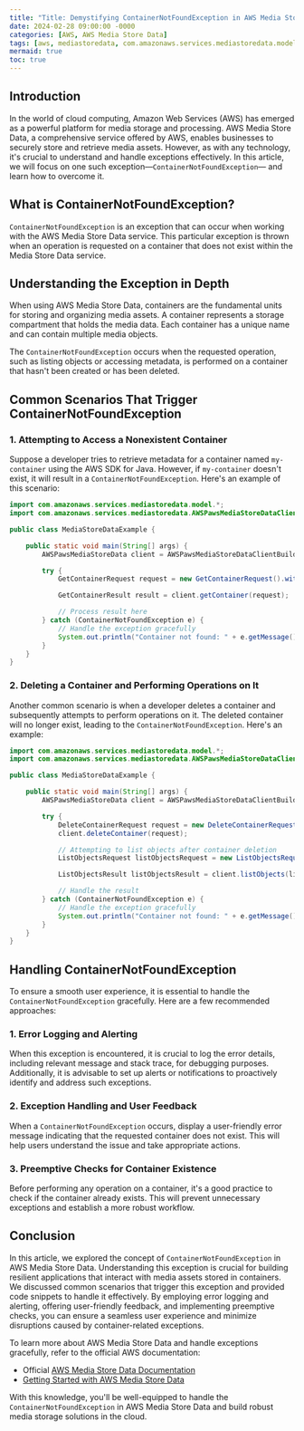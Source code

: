 ```yaml
---
title: "Title: Demystifying ContainerNotFoundException in AWS Media Store Data"
date: 2024-02-28 09:00:00 -0000
categories: [AWS, AWS Media Store Data]
tags: [aws, mediastoredata, com.amazonaws.services.mediastoredata.model]
mermaid: true
toc: true
---
```



## Introduction

In the world of cloud computing, Amazon Web Services (AWS) has emerged as a powerful platform for media storage and processing. AWS Media Store Data, a comprehensive service offered by AWS, enables businesses to securely store and retrieve media assets. However, as with any technology, it's crucial to understand and handle exceptions effectively. In this article, we will focus on one such exception—`ContainerNotFoundException`— and learn how to overcome it.

## What is ContainerNotFoundException?

`ContainerNotFoundException` is an exception that can occur when working with the AWS Media Store Data service. This particular exception is thrown when an operation is requested on a container that does not exist within the Media Store Data service. 

## Understanding the Exception in Depth

When using AWS Media Store Data, containers are the fundamental units for storing and organizing media assets. A container represents a storage compartment that holds the media data. Each container has a unique name and can contain multiple media objects.

The `ContainerNotFoundException` occurs when the requested operation, such as listing objects or accessing metadata, is performed on a container that hasn't been created or has been deleted.

## Common Scenarios That Trigger ContainerNotFoundException

### 1. Attempting to Access a Nonexistent Container

Suppose a developer tries to retrieve metadata for a container named `my-container` using the AWS SDK for Java. However, if `my-container` doesn't exist, it will result in a `ContainerNotFoundException`. Here's an example of this scenario:

```java
import com.amazonaws.services.mediastoredata.model.*;
import com.amazonaws.services.mediastoredata.AWSPawsMediaStoreDataClientBuilder;

public class MediaStoreDataExample {

    public static void main(String[] args) {
        AWSPawsMediaStoreData client = AWSPawsMediaStoreDataClientBuilder.defaultClient();

        try {
            GetContainerRequest request = new GetContainerRequest().withContainerName("my-container");

            GetContainerResult result = client.getContainer(request);

            // Process result here
        } catch (ContainerNotFoundException e) {
            // Handle the exception gracefully
            System.out.println("Container not found: " + e.getMessage());
        }        
    }
}
```

### 2. Deleting a Container and Performing Operations on It

Another common scenario is when a developer deletes a container and subsequently attempts to perform operations on it. The deleted container will no longer exist, leading to the `ContainerNotFoundException`. Here's an example:

```java
import com.amazonaws.services.mediastoredata.model.*;
import com.amazonaws.services.mediastoredata.AWSPawsMediaStoreDataClientBuilder;

public class MediaStoreDataExample {

    public static void main(String[] args) {
        AWSPawsMediaStoreData client = AWSPawsMediaStoreDataClientBuilder.defaultClient();

        try {
            DeleteContainerRequest request = new DeleteContainerRequest().withContainerName("my-container");
            client.deleteContainer(request);

            // Attempting to list objects after container deletion
            ListObjectsRequest listObjectsRequest = new ListObjectsRequest().withContainerName("my-container");

            ListObjectsResult listObjectsResult = client.listObjects(listObjectsRequest);

            // Handle the result
        } catch (ContainerNotFoundException e) {
            // Handle the exception gracefully
            System.out.println("Container not found: " + e.getMessage());
        }        
    }
}
```

## Handling ContainerNotFoundException

To ensure a smooth user experience, it is essential to handle the `ContainerNotFoundException` gracefully. Here are a few recommended approaches:

### 1. Error Logging and Alerting

When this exception is encountered, it is crucial to log the error details, including relevant message and stack trace, for debugging purposes. Additionally, it is advisable to set up alerts or notifications to proactively identify and address such exceptions. 

### 2. Exception Handling and User Feedback

When a `ContainerNotFoundException` occurs, display a user-friendly error message indicating that the requested container does not exist. This will help users understand the issue and take appropriate actions.

### 3. Preemptive Checks for Container Existence

Before performing any operation on a container, it's a good practice to check if the container already exists. This will prevent unnecessary exceptions and establish a more robust workflow.

## Conclusion

In this article, we explored the concept of `ContainerNotFoundException` in AWS Media Store Data. Understanding this exception is crucial for building resilient applications that interact with media assets stored in containers. We discussed common scenarios that trigger this exception and provided code snippets to handle it effectively. By employing error logging and alerting, offering user-friendly feedback, and implementing preemptive checks, you can ensure a seamless user experience and minimize disruptions caused by container-related exceptions.

To learn more about AWS Media Store Data and handle exceptions gracefully, refer to the official AWS documentation:

- Official [AWS Media Store Data Documentation](https://docs.aws.amazon.com/mediastore-data/latest/ug/what-is.html)
- [Getting Started with AWS Media Store Data](https://aws.amazon.com/getting-started/hands-on/build-scalable-media-storage-and-delivery-solutions-amazon-mediastore/)

With this knowledge, you'll be well-equipped to handle the `ContainerNotFoundException` in AWS Media Store Data and build robust media storage solutions in the cloud.